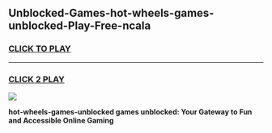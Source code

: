 
## Unblocked-Games-hot-wheels-games-unblocked-Play-Free-ncala
<h3>
<a href="https://premium76.site?title=hot-wheels-games-unblocked&ref=18A1">CLICK TO PLAY</a></h3>
<hr>

<h3>
<a href="https://premium76.site?title=hot-wheels-games-unblocked&ref=18A1">CLICK 2 PLAY</a>
  
</h3>

<a href="https://premium76.site?title=hot-wheels-games-unblocked&ref=18A1"><img src="https://clearcache.store/games.png"></a>


**hot-wheels-games-unblocked games unblocked: Your Gateway to Fun and Accessible Online Gaming**
